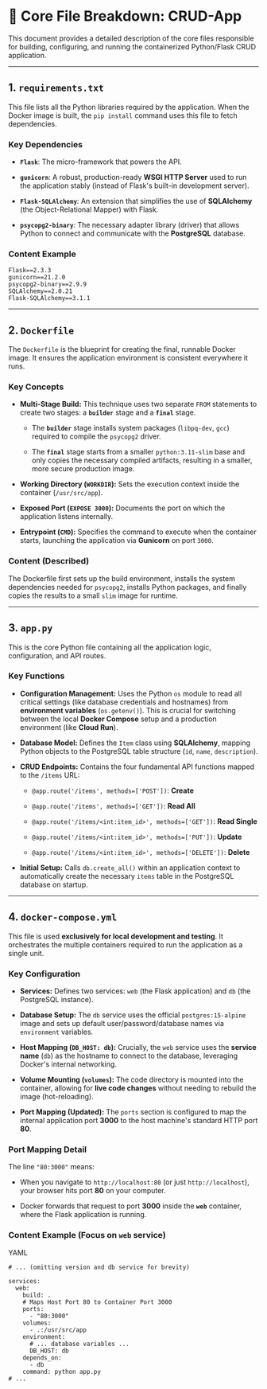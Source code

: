 
📖 Core File Breakdown: CRUD-App
================================

This document provides a detailed description of the core files responsible for building, configuring, and running the containerized Python/Flask CRUD application.

* * * * *

1\. `requirements.txt`
----------------------

This file lists all the Python libraries required by the application. When the Docker image is built, the `pip install` command uses this file to fetch dependencies.

### Key Dependencies

-   **`Flask`**: The micro-framework that powers the API.

-   **`gunicorn`**: A robust, production-ready **WSGI HTTP Server** used to run the application stably (instead of Flask's built-in development server).

-   **`Flask-SQLAlchemy`**: An extension that simplifies the use of **SQLAlchemy** (the Object-Relational Mapper) with Flask.

-   **`psycopg2-binary`**: The necessary adapter library (driver) that allows Python to connect and communicate with the **PostgreSQL** database.

### Content Example

```
Flask==2.3.3
gunicorn==21.2.0
psycopg2-binary==2.9.9
SQLAlchemy==2.0.21
Flask-SQLAlchemy==3.1.1

```

* * * * *

2\. `Dockerfile`
----------------

The `Dockerfile` is the blueprint for creating the final, runnable Docker image. It ensures the application environment is consistent everywhere it runs.

### Key Concepts

-   **Multi-Stage Build:** This technique uses two separate `FROM` statements to create two stages: a **`builder`** stage and a **`final`** stage.

    -   The **`builder`** stage installs system packages (`libpq-dev`, `gcc`) required to compile the `psycopg2` driver.

    -   The **`final`** stage starts from a smaller `python:3.11-slim` base and only copies the necessary compiled artifacts, resulting in a smaller, more secure production image.

-   **Working Directory (`WORKDIR`):** Sets the execution context inside the container (`/usr/src/app`).

-   **Exposed Port (`EXPOSE 3000`):** Documents the port on which the application listens internally.

-   **Entrypoint (`CMD`):** Specifies the command to execute when the container starts, launching the application via **Gunicorn** on port `3000`.

### Content (Described)

The Dockerfile first sets up the build environment, installs the system dependencies needed for `psycopg2`, installs Python packages, and finally copies the results to a small `slim` image for runtime.

* * * * *

3\. `app.py`
------------

This is the core Python file containing all the application logic, configuration, and API routes.

### Key Functions

-   **Configuration Management:** Uses the Python `os` module to read all critical settings (like database credentials and hostnames) from **environment variables** (`os.getenv()`). This is crucial for switching between the local **Docker Compose** setup and a production environment (like **Cloud Run**).

-   **Database Model:** Defines the `Item` class using **SQLAlchemy**, mapping Python objects to the PostgreSQL table structure (`id`, `name`, `description`).

-   **CRUD Endpoints:** Contains the four fundamental API functions mapped to the `/items` URL:

    -   `@app.route('/items', methods=['POST'])`: **Create**

    -   `@app.route('/items', methods=['GET'])`: **Read All**

    -   `@app.route('/items/<int:item_id>', methods=['GET'])`: **Read Single**

    -   `@app.route('/items/<int:item_id>', methods=['PUT'])`: **Update**

    -   `@app.route('/items/<int:item_id>', methods=['DELETE'])`: **Delete**

-   **Initial Setup:** Calls `db.create_all()` within an application context to automatically create the necessary `items` table in the PostgreSQL database on startup.

* * * * *

4\. `docker-compose.yml`
------------------------

This file is used **exclusively for local development and testing**. It orchestrates the multiple containers required to run the application as a single unit.

### Key Configuration

-   **Services:** Defines two services: `web` (the Flask application) and `db` (the PostgreSQL instance).

-   **Database Setup:** The `db` service uses the official `postgres:15-alpine` image and sets up default user/password/database names via `environment` variables.

-   **Host Mapping (`DB_HOST: db`):** Crucially, the `web` service uses the **service name** (`db`) as the hostname to connect to the database, leveraging Docker's internal networking.

-   **Volume Mounting (`volumes`):** The code directory is mounted into the container, allowing for **live code changes** without needing to rebuild the image (hot-reloading).

-   **Port Mapping (Updated):** The `ports` section is configured to map the internal application port **3000** to the host machine's standard HTTP port **80**.

### Port Mapping Detail

The line `"80:3000"` means:

-   When you navigate to `http://localhost:80` (or just `http://localhost`), your browser hits port **80** on your computer.

-   Docker forwards that request to port **3000** inside the **`web`** container, where the Flask application is running.

### Content Example (Focus on `web` service)

YAML

```
# ... (omitting version and db service for brevity)

services:
  web:
    build: .
    # Maps Host Port 80 to Container Port 3000
    ports:
      - "80:3000"
    volumes:
      - .:/usr/src/app
    environment:
      # ... database variables ...
      DB_HOST: db
    depends_on:
      - db
    command: python app.py
# ...
```
